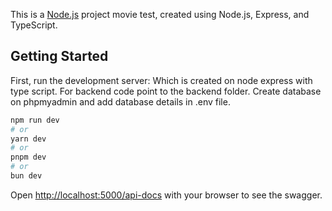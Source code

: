 This is a [Node.js](https://nodejs.org/en/) project movie test, created using Node.js, Express, and TypeScript.

## Getting Started

First, run the development server: Which is created on node express with type script.
For backend code point to the backend folder.
Create database on phpmyadmin and add database details in .env file.

```bash
npm run dev
# or
yarn dev
# or
pnpm dev
# or
bun dev
```

Open [http://localhost:5000/api-docs](http://localhost:5000/api-docs/) with your browser to see the swagger.
